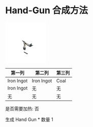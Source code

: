 # Hand-Gun 合成方法

![Icon](277b354f41a2da845b165ff4f5da2050.png)

|第一列|第二列|第三列|
|----|-----|-----|
|Iron Ingot|Iron Ingot|Coal|
|Iron Ingot|无|无|
|无|无|无|

是否需要加热: 否

生成 Hand Gun \* 数量 1
<br/> <br/> <br/> 

